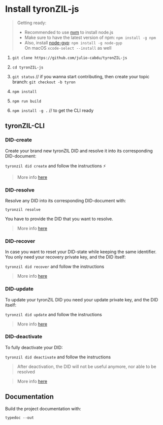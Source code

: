 # Install tyronZIL-js

> Getting ready:  
> - Recommended to use [nvm](https://github.com/nvm-sh/nvm) to install node.js
> - Make sure to have the latest version of npm: ```npm install -g npm```  
> - Also, install [node-gyp](https://github.com/nodejs/node-gyp): ```npm install -g node-gyp```  
On macOS ```xcode-select --install``` as well

1. ```git clone https://github.com/julio-cabdu/tyronZIL-js```

2. ```cd tyronZIL-js```

3. ```git status```     // if you wanna start contributing, then create your topic branch: ```git checkout -b tyron```

4. ```npm install```

5. ```npm run build```

6. ```npm install -g .```       // to get the CLI ready

## tyronZIL-CLI

### DID-create

Create your brand new tyronZIL DID and resolve it into its corresponding DID-document:

```tyronzil did create``` and follow the instructions :zap:

> More info [here](https://www.tyronzil.com/operations/CRUD/did-create/)

### DID-resolve

Resolve any DID into its corresponding DID-document with:

```tyronzil resolve```

You have to provide the DID that you want to resolve.

> More info [here](https://www.tyronzil.com/operations/CRUD/did-resolve/)

### DID-recover

In case you want to reset your DID-state while keeping the same identifier. You only need your recovery private key, and the DID itself:

```tyronzil did recover``` and follow the instructions

> More info [here](https://www.tyronzil.com/operations/CRUD/did-recover/)

### DID-update

To update your tyronZIL DID you need your update private key, and the DID itself:

```tyronzil did update``` and follow the instructions

> More info [here](https://www.tyronzil.com/operations/CRUD/did-update/)

### DID-deactivate

To fully deactivate your DID:

```tyronzil did deactivate``` and follow the instructions

> After deactivation, the DID will not be useful anymore, nor able to be resolved

> More info [here](https://www.tyronzil.com/operations/CRUD/did-deactivate/)

## Documentation

Build the project documentation with:

```typedoc --out```
